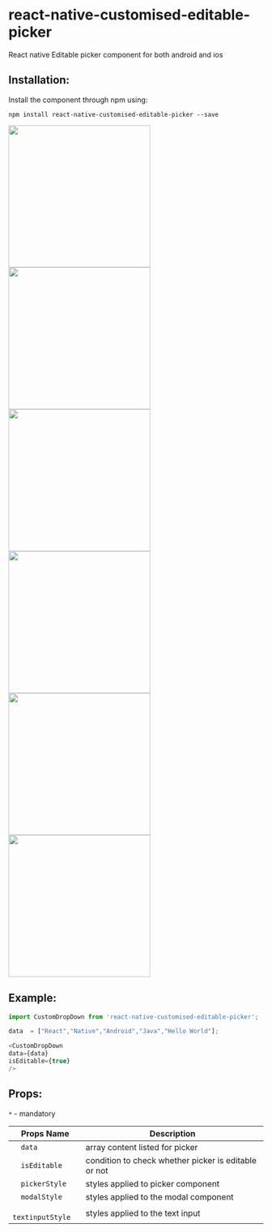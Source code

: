 # react-native-customised-editable-picker
React native Editable picker component for both android and ios

## Installation:

Install the component through npm using:

```
npm install react-native-customised-editable-picker --save
```
<img src="https://user-images.githubusercontent.com/32927921/32774858-a6c03d46-c953-11e7-9c79-a84347e9d9eb.png" width="280"/><img src="https://user-images.githubusercontent.com/32927921/32774950-f39498f6-c953-11e7-9d73-b362e19f5d50.png" width="280"/><img src="https://user-images.githubusercontent.com/32927921/32774974-104ed088-c954-11e7-9fdb-14a32c5cf9ba.png" width="280"/>
<img src="https://user-images.githubusercontent.com/32927921/32774999-29240bc8-c954-11e7-94af-e90a961722c0.png" width="280"/><img src="https://user-images.githubusercontent.com/32927921/32775048-566e2730-c954-11e7-8eb4-776bea507aa5.png" width="280"/><img src="https://user-images.githubusercontent.com/32927921/32775064-65c3def0-c954-11e7-9b8e-16e406dfed15.png" width="280"/>



## Example:
```js
import CustomDropDown from 'react-native-customised-editable-picker';

data  = ["React","Native","Android","Java","Hello World"];

<CustomDropDown
data={data}
isEditable={true}
/>
```

## Props:

  ` * ` - mandatory

Props Name | Description
---------- | -----------
`  data` | array content listed for picker
`  isEditable` | condition to check whether picker is editable or not
`  pickerStyle` | styles applied to picker component
`  modalStyle` | styles applied to the modal component
`  textinputStyle` | styles applied to the text input
